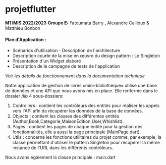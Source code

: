 # projetflutter

**M1 IMIS 2022/2023**
**Groupe E:** Fatoumata Barry , Alexandre Cailloux & Matthieu Bonbon

#### Plan d'Application :

- Scénarios d'utilisation - Description de l'architecture
- Description courte de la mise en œuvre du design pattern : Le Singleton
- Présentation d'un Widget élaboré
- Description de la campagne de tests de l'application

*Voir les détails de fonctionnement  dans la documentation technique*

Notre application de gestion de livres «mini-bibliothèque» utilise une base de données et une API que nous avons mis en place.
Elle renferme dans le dossier */lib* 4 sous-dossiers:
1. Controllers : contient les contrôleurs des entités pour réaliser les appels vers l'API afin de récupérer les données de la base de données.
2. Objects : contient les classes des différentes entités (Author,Book,Categorie,MaisonEdition,User,Whishlist).
3. Pages : contient les pages de chaque entité pour la gestion des fonctionnalités, elle a aussi la page principale (MainPage.dart).
4. Utils : concerne les fonctions utilitaires du projet comme, par exemple, la classe permettant d'utiliser le pattern Singleton pour récupérer la même instance de l'URL dans les différents contrôleurs.

Nous avons également la classe principale : main.dart

